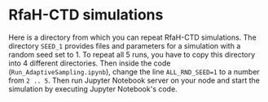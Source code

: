 # RfaH-CTD simulations

Here is a directory from which you can repeat RfaH-CTD simulations. The directory `SEED_1` provides files and parameters for a simulation with a random seed set to 1. To repeat all 5 runs, you have to copy this directory into 4 different directories. Then inside the code (`Run_AdaptiveSampling.ipynb`), change the line `ALL_RND_SEED=1` to a number from `2 .. 5`. Then run Jupyter Notebook server on your node and start the simulation by executing Jupyter Notebook's code. 
